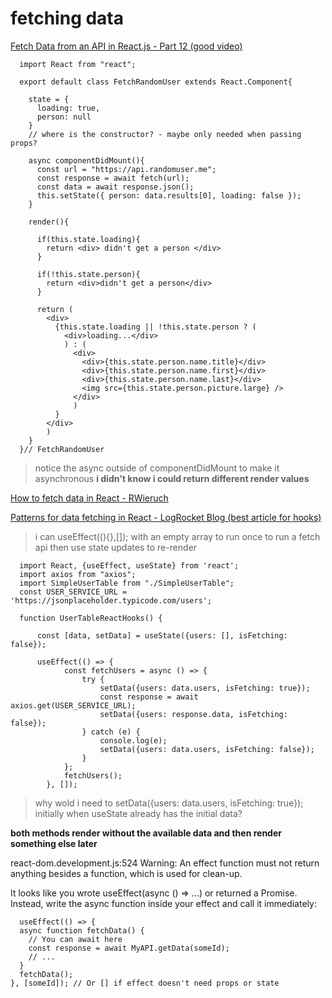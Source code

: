 # fetching data

[ Fetch Data from an API in React.js - Part 12 (good video)](https://youtu.be/T3Px88x_PsA)   

```
  import React from "react";

  export default class FetchRandomUser extends React.Component{

    state = {
      loading: true,
      person: null
    }
    // where is the constructor? - maybe only needed when passing props?

    async componentDidMount(){
      const url = "https://api.randomuser.me";
      const response = await fetch(url);
      const data = await response.json();
      this.setState({ person: data.results[0], loading: false });
    }

    render(){

      if(this.state.loading){
        return <div> didn't get a person </div>
      }

      if(!this.state.person){
        return <div>didn't get a person</div>
      }

      return (
        <div>
          {this.state.loading || !this.state.person ? (
            <div>loading...</div>
            ) : (
              <div>
                <div>{this.state.person.name.title}</div>
                <div>{this.state.person.name.first}</div>
                <div>{this.state.person.name.last}</div>
                <img src={this.state.person.picture.large} />
              </div>
              )
          }
        </div>
        )
    }
  }// FetchRandomUser
```
> notice the async outside of componentDidMount to make it asynchronous
> **i didn't know i could return different render values**


[ How to fetch data in React - RWieruch ](https://www.robinwieruch.de/react-fetching-data#how-to-fetch-data-in-render-props)   

[ Patterns for data fetching in React - LogRocket Blog (best article for hooks)](https://blog.logrocket.com/patterns-for-data-fetching-in-react-981ced7e5c56/)   
> i can useEffect((){},[]); with an empty array to run once to run a fetch api then use state updates to re-render
```
  import React, {useEffect, useState} from 'react';
  import axios from "axios";
  import SimpleUserTable from "./SimpleUserTable";
  const USER_SERVICE_URL = 'https://jsonplaceholder.typicode.com/users';

  function UserTableReactHooks() {

      const [data, setData] = useState({users: [], isFetching: false});

      useEffect(() => {
            const fetchUsers = async () => {
                try {
                    setData({users: data.users, isFetching: true});
                    const response = await axios.get(USER_SERVICE_URL);
                    setData({users: response.data, isFetching: false});
                } catch (e) {
                    console.log(e);
                    setData({users: data.users, isFetching: false});
                }
            };
            fetchUsers();
        }, []);
```
> why wold i need to setData({users: data.users, isFetching: true}); initially when useState already has the initial data?

**both methods render without the available data and then render something else later**

react-dom.development.js:524 Warning: An effect function must not return anything besides a function, which is used for clean-up.

It looks like you wrote useEffect(async () => ...) or returned a Promise. Instead, write the async function inside your effect and call it immediately:
```
  useEffect(() => {
  async function fetchData() {
    // You can await here
    const response = await MyAPI.getData(someId);
    // ...
  }
  fetchData();
}, [someId]); // Or [] if effect doesn't need props or state
```
